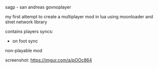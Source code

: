 sagp - san andreas govnoplayer

my first attempt to create a multiplayer mod in lua using moonloader and slnet network library

contains players syncs:
- on foot sync

non-playable mod

screenshot:
https://imgur.com/a/pOOc864
